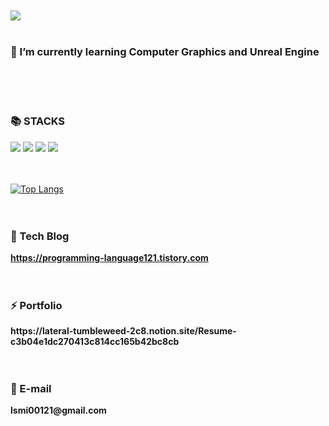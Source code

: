 <!--
**SongmiLim/SongmiLim** is a ✨ _special_ ✨ repository because its `README.md` (this file) appears on your GitHub profile.

Here are some ideas to get you started:

- 🔭 I’m currently working on ...
- 🌱 I’m currently learning ...
- 👯 I’m looking to collaborate on ...
- 🤔 I’m looking for help with ...
- 💬 Ask me about ...
- 📫 How to reach me: ...
- 😄 Pronouns: ...
- ⚡ Fun fact: ...
-->

<br>
<br>
<img src="https://capsule-render.vercel.app/api?type=venom&color=auto&height=300&section=header&text=Hi%20I'm%20Songmi&fontSize=90" />
<br>
<br>
<h3>🌱 I’m currently learning Computer Graphics and Unreal Engine</h3>
<br>
<br>
<br>
<div><h3>📚 STACKS</h2></div>

<img src="https://img.shields.io/badge/C-00599C?style=for-the-badge&logo=c&logoColor=white"> <img src="https://img.shields.io/badge/C%2B%2B-00599C?style=for-the-badge&logo=c%2B%2B&logoColor=white"> <img src="https://img.shields.io/badge/unrealengine-%23313131.svg?style=for-the-badge&logo=unrealengine&logoColor=white"> <img src="https://img.shields.io/badge/Python-14354C?style=for-the-badge&logo=python&logoColor=white">
<br>
<br>
<br>

[![Top Langs](https://github-readme-stats.vercel.app/api/top-langs/?username=songmiLim)](https://github.com/anuraghazra/github-readme-stats)
<br>
<br>
<br>

<b><h3>🔭 Tech Blog </h3></a>
<!--[![Tech Blog Badge](http://img.shields.io/badge/-Tech%20blog-orange?style=flat-square&logo=&link=https://zzsza.github.io/)](https://velog.io/@jiyoungzero)--><!--<img src="https://img.shields.io/badge/C-00599C?style=for-the-badge&logo=c%2B%2B&logoColor=white"><br>-->
https://programming-language121.tistory.com
<br>
<br>
<br>

<h3><b>⚡ Portfolio</b></h3>
https://lateral-tumbleweed-2c8.notion.site/Resume-c3b04e1dc270413c814cc165b42bc8cb
<br>
<br>
<br>

<h3><b>📧 E-mail </b></h3>
lsmi00121@gmail.com
<br>
<br>
<br>
